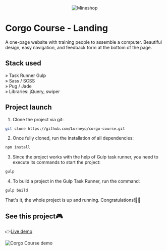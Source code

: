 <div align='center'><img src='https://corgo-course.vercel.app/images/logo.png' alt='Mineshop'/></div>

# Corgo Course - Landing

A one-page website with training people to assemble a computer. Beautiful design, easy navigation, and feedback form at the bottom of the page.

## Stack used

» Task Runner Gulp\
» Sass / SCSS\
» Pug / Jade\
» Libraries: jQuery, swiper

## Project launch

1. Clone the project via git:

```bash
git clone https://github.com/Lorneyq/corgo-course.git
```

2. Once fully cloned, run the installation of all dependencies:

```bash
npm install
```

3. Since the project works with the help of Gulp task runner, you need to execute its commands to start the project:

```bash
gulp
```

4. To build a project in the Gulp Task Runner, run the command:

```bash
gulp build
```

That's it, the whole project is up and running. Congratulations!🎉🥳

## See this project🎮

👉[Live demo](https://corgo-course.vercel.app/)

![Corgo Course demo](https://lorneyq.vercel.app/_next/image?url=%2F_next%2Fstatic%2Fmedia%2Fcorgo-course.be7d7047.jpg&w=3840&q=75)
